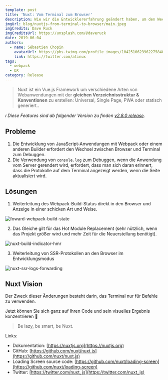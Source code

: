 ```yaml
---
template: post
title: 'Nuxt: Vom Terminal zum Browser'
description: Wie wir die Entwicklererfahrung geändert haben, um den Wechsel zwischen Terminal und Browser zu verhindern.
imgUrl: blog/nuxtjs-from-terminal-to-browser/main.jpeg
imgCredits: Dave Ruck
imgCreditsUrl: https://unsplash.com/@daveruck
date: 2019-06-04
authors:
  - name: Sébastien Chopin
    avatarUrl: https://pbs.twimg.com/profile_images/1042510623962275840/1Iw_Mvud_400x400.jpg
    link: https://twitter.com/atinux
tags:
  - webpack
  - DX
category: Release
---
```


> Nuxt ist ein Vue.js Framework um verschiedene Arten von Webanwendungen mit der **gleichen Verzeichnisstruktur & Konventionen** zu erstellen: Universal, Single Page, PWA oder statisch generiert..

_ℹ️ Diese Features sind ab folgender Version zu finden [v2.8.0 release](https://github.com/nuxt/nuxt.js/releases/tag/v2.8.0)._

## [](#problems)Probleme

1.  Die Entwicklung von JavaScript-Anwendungen mit Webpack oder einem anderen Builder erfordert den Wechsel zwischen Browser und Terminal zum Debuggen.
2.  Die Verwendung von `console.log` zum Debuggen, wenn die Anwendung vom Server gerendert wird, erfordert, dass man sich daran erinnert, dass die Protokolle auf dem Terminal angezeigt werden, wenn die Seite aktualisiert wird.

## [](#solutions)Lösungen

1.  Weiterleitung des Webpack-Build-Status direkt in den Browser und Anzeige in einer schicken Art und Weise.

![foward-webpack-build-state](https://res.cloudinary.com/practicaldev/image/fetch/s--1u6wSHPt--/c_limit%2Cf_auto%2Cfl_progressive%2Cq_66%2Cw_880/https://user-images.githubusercontent.com/904724/58880743-ec7a3280-86d8-11e9-8856-8d9d22b89b70.gif)

2.  Das Gleiche gilt für das Hot Module Replacement (sehr nützlich, wenn das Projekt größer wird und mehr Zeit für die Neuerstellung benötigt).

![nuxt-build-indicator-hmr](https://res.cloudinary.com/practicaldev/image/fetch/s--faVtF222--/c_limit%2Cf_auto%2Cfl_progressive%2Cq_66%2Cw_880/https://user-images.githubusercontent.com/904724/58547105-129a6100-8207-11e9-9c61-a93956a17727.gif)

3.  Weiterleitung von SSR-Protokollen an den Browser im Entwicklungsmodus

![nuxt-ssr-logs-forwarding](https://res.cloudinary.com/practicaldev/image/fetch/s--bwQ8iEq2--/c_limit%2Cf_auto%2Cfl_progressive%2Cq_66%2Cw_880/https://user-images.githubusercontent.com/904724/58566291-a3396700-8230-11e9-9dd6-09c3ff8578d2.gif)

## [](#nuxtjs-vision)Nuxt Vision

Der Zweck dieser Änderungen besteht darin, das Terminal nur für Befehle zu verwenden.

Jetzt können Sie sich ganz auf Ihren Code und sein visuelles Ergebnis konzentrieren 🙂

> Be lazy, be smart, be Nuxt.

Links:

- Dokumentation: [https://nuxtjs.org](https://nuxtjs.org)
- GitHub: [https://github.com/nuxt/nuxt.js](https://github.com/nuxt/nuxt.js)
- Loading Screen source code: [https://github.com/nuxt/loading-screen](https://github.com/nuxt/loading-screen)
- Twitter: [https://twitter.com/nuxt_js](https://twitter.com/nuxt_js)
